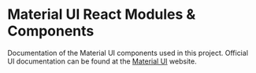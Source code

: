 # Material UI React Modules & Components

Documentation of the Material UI components used in this project. Official UI documentation can be found at the [Material UI](https://mui.com/) website.